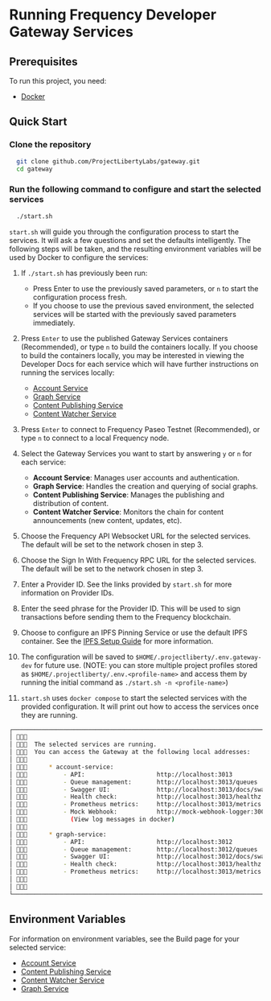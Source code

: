 # Running Frequency Developer Gateway Services

## **Prerequisites**

To run this project, you need:

- [Docker](https://docs.docker.com/get-docker/)

## **Quick Start**

### Clone the repository

```sh
  git clone github.com/ProjectLibertyLabs/gateway.git
  cd gateway
```

### Run the following command to configure and start the selected services

```sh
  ./start.sh
```

`start.sh` will guide you through the configuration process to start the services. It will ask a few questions and set the defaults intelligently. The following steps will be taken, and the resulting environment variables will be used by Docker to configure the services:

1. If `./start.sh` has previously been run:

   - Press Enter to use the previously saved parameters, or `n` to start the configuration process fresh.
   - If you choose to use the previous saved environment, the selected services will be started with the previously saved parameters immediately.

2. Press `Enter` to use the published Gateway Services containers (Recommended), or type `n` to build the containers locally. If you choose to build the containers locally, you may be interested in viewing the Developer Docs for each service which will have further instructions on running the services locally:

   - [Account Service](https://github.com/ProjectLibertyLabs/gateway/blob/main/developer-docs/account/README.md)
   - [Graph Service](https://github.com/ProjectLibertyLabs/gateway/blob/main/developer-docs/graph/README.md)
   - [Content Publishing Service](https://github.com/ProjectLibertyLabs/gateway/blob/main/developer-docs/content-publishing/README.md)
   - [Content Watcher Service](https://github.com/ProjectLibertyLabs/gateway/blob/main/developer-docs/content-watcher/README.md)

3. Press `Enter` to connect to Frequency Paseo Testnet (Recommended), or type `n` to connect to a local Frequency node.

4. Select the Gateway Services you want to start by answering `y` or `n` for each service:

   - **Account Service**: Manages user accounts and authentication.
   - **Graph Service**: Handles the creation and querying of social graphs.
   - **Content Publishing Service**: Manages the publishing and distribution of content.
   - **Content Watcher Service**: Monitors the chain for content announcements (new content, updates, etc).

5. Choose the Frequency API Websocket URL for the selected services. The default will be set to the network chosen in step 3.

6. Choose the Sign In With Frequency RPC URL for the selected services. The default will be set to the network chosen in step 3.

7. Enter a Provider ID. See the links provided by `start.sh` for more information on Provider IDs.

8. Enter the seed phrase for the Provider ID. This will be used to sign transactions before sending them to the Frequency blockchain.

9. Choose to configure an IPFS Pinning Service or use the default IPFS container. See the [IPFS Setup Guide](https://projectlibertylabs.github.io/gateway/Run/IPFS.html) for more information.

10. The configuration will be saved to `$HOME/.projectliberty/.env.gateway-dev` for future use.
(NOTE: you can store multiple project profiles stored as `$HOME/.projectliberty/.env.<profile-name>` and access them by running the initial command as `./start.sh -n <profile-name>`)

11. `start.sh` uses `docker compose` to start the selected services with the provided configuration. It will print out how to access the services once they are running.

```sh
┌────────────────────────────────────────────────────────────────────────────────────────────────────┐
│ 🔗💠📡                                                                                              │
│ 🔗💠📡  The selected services are running.                                                          │
│ 🔗💠📡  You can access the Gateway at the following local addresses:                                │
│ 🔗💠📡                                                                                              │
│ 🔗💠📡      * account-service:                                                                      │
│ 🔗💠📡          - API:                    http://localhost:3013                                     │
│ 🔗💠📡          - Queue management:       http://localhost:3013/queues                              │
│ 🔗💠📡          - Swagger UI:             http://localhost:3013/docs/swagger                        │
│ 🔗💠📡          - Health check:           http://localhost:3013/healthz                             │
│ 🔗💠📡          - Prometheus metrics:     http://localhost:3013/metrics                             │
│ 🔗💠📡          - Mock Webhook:           http://mock-webhook-logger:3001/webhooks/account-service  │
│ 🔗💠📡            (View log messages in docker)                                                     │
│ 🔗💠📡                                                                                              │
│ 🔗💠📡      * graph-service:                                                                        │
│ 🔗💠📡          - API:                    http://localhost:3012                                     │
│ 🔗💠📡          - Queue management:       http://localhost:3012/queues                              │
│ 🔗💠📡          - Swagger UI:             http://localhost:3012/docs/swagger                        │
│ 🔗💠📡          - Health check:           http://localhost:3013/healthz                             │
│ 🔗💠📡          - Prometheus metrics:     http://localhost:3013/metrics                             │
│ 🔗💠📡                                                                                              │
│ 🔗💠📡                                                                                              │
└────────────────────────────────────────────────────────────────────────────────────────────────────┘
```

## **Environment Variables**

For information on environment variables, see the Build page for your selected service:

- [Account Service](../../Build/AccountService/AccountService.html)
- [Content Publishing Service](../../Build/ContentPublishing/ContentPublishing.html)
- [Content Watcher Service](../../Build/ContentWatcher/ContentWatcher.html)
- [Graph Service](../../Build/GraphService/GraphService.html)
